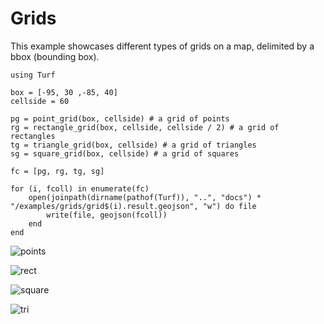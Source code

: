 # Grids

This example showcases different types of grids on a map, delimited by a bbox (bounding box).

```
using Turf

box = [-95, 30 ,-85, 40]
cellside = 60

pg = point_grid(box, cellside) # a grid of points
rg = rectangle_grid(box, cellside, cellside / 2) # a grid of rectangles
tg = triangle_grid(box, cellside) # a grid of triangles
sg = square_grid(box, cellside) # a grid of squares

fc = [pg, rg, tg, sg]

for (i, fcoll) in enumerate(fc)
    open(joinpath(dirname(pathof(Turf)), "..", "docs") * "/examples/grids/grid$(i).result.geojson", "w") do file
        write(file, geojson(fcoll))
    end
end

```

![points](https://user-images.githubusercontent.com/40722053/61557883-bbc24280-aa65-11e9-9ae8-0db256a53828.JPG)     

![rect](https://user-images.githubusercontent.com/40722053/61557889-c4b31400-aa65-11e9-9541-1ecbbc7a024e.JPG)

![square](https://user-images.githubusercontent.com/40722053/61557902-d1376c80-aa65-11e9-9096-ee52df7254c4.JPG)     

![tri](https://user-images.githubusercontent.com/40722053/61557911-d85e7a80-aa65-11e9-9148-7e207906928a.JPG)
